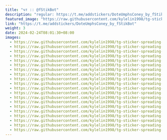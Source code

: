 ```yaml
---
title: "чт :: @fStikBot"
description: "regular: https://t.me/addstickers/DoteUmphsConey_by_fStikBot"
featured_image: "https://raw.githubusercontent.com/kylelin1998/tg-sticker-spreading-worldwide-images/main/img/e9cfeea2-c768-44ee-902e-71260a3e3065.jpg"
link: "https://t.me/addstickers/DoteUmphsConey_by_fStikBot"
weight: 3
date: 2024-02-24T08:01:30+08:00
images:
  - https://raw.githubusercontent.com/kylelin1998/tg-sticker-spreading-worldwide-images/main/img/e9cfeea2-c768-44ee-902e-71260a3e3065.jpg
  - https://raw.githubusercontent.com/kylelin1998/tg-sticker-spreading-worldwide-images/main/img/8b4e25eb-ed95-4aa6-ae4a-0ca80d199b11.jpg
  - https://raw.githubusercontent.com/kylelin1998/tg-sticker-spreading-worldwide-images/main/img/46512049-fe33-4617-83bd-614af93b4c25.jpg
  - https://raw.githubusercontent.com/kylelin1998/tg-sticker-spreading-worldwide-images/main/img/b83c939b-995f-460f-a220-2289dbdab3b3.jpg
  - https://raw.githubusercontent.com/kylelin1998/tg-sticker-spreading-worldwide-images/main/img/ab64b3c7-8759-45e0-88fb-3e5461ce448f.jpg
  - https://raw.githubusercontent.com/kylelin1998/tg-sticker-spreading-worldwide-images/main/img/a8070054-0158-4d03-a69f-1afd987ce3bb.jpg
  - https://raw.githubusercontent.com/kylelin1998/tg-sticker-spreading-worldwide-images/main/img/8b52d5c0-d796-4e0d-95ea-1fd2a5b0c8ad.jpg
  - https://raw.githubusercontent.com/kylelin1998/tg-sticker-spreading-worldwide-images/main/img/9d1bca38-acc5-42bf-89b6-67be403468cb.jpg
  - https://raw.githubusercontent.com/kylelin1998/tg-sticker-spreading-worldwide-images/main/img/06b5901f-33e3-4eaa-96f1-44b0eba18097.jpg
  - https://raw.githubusercontent.com/kylelin1998/tg-sticker-spreading-worldwide-images/main/img/a0a275a0-ec92-469f-b965-35d4c738ae22.jpg
  - https://raw.githubusercontent.com/kylelin1998/tg-sticker-spreading-worldwide-images/main/img/fe1b02e2-ec87-4025-8493-4cbdc0a3b050.jpg
  - https://raw.githubusercontent.com/kylelin1998/tg-sticker-spreading-worldwide-images/main/img/9a5a61fc-db07-44dc-8a73-93138ddcf1fc.jpg
  - https://raw.githubusercontent.com/kylelin1998/tg-sticker-spreading-worldwide-images/main/img/bdb0a15f-bee8-44fe-a660-6d685e7feb09.jpg
  - https://raw.githubusercontent.com/kylelin1998/tg-sticker-spreading-worldwide-images/main/img/19880d3a-c3b0-4249-913b-a74e9f80102f.jpg
  - https://raw.githubusercontent.com/kylelin1998/tg-sticker-spreading-worldwide-images/main/img/6485f8b7-aa64-4242-a2c8-14919252b0ab.jpg
  - https://raw.githubusercontent.com/kylelin1998/tg-sticker-spreading-worldwide-images/main/img/3bbbd60f-6470-478f-8338-599e988c7cb0.jpg
  - https://raw.githubusercontent.com/kylelin1998/tg-sticker-spreading-worldwide-images/main/img/b7306210-f25e-402e-84cf-2255f577fa1e.jpg
  - https://raw.githubusercontent.com/kylelin1998/tg-sticker-spreading-worldwide-images/main/img/e75a82f5-5ee0-47fc-acf0-40b043dbed35.jpg
  - https://raw.githubusercontent.com/kylelin1998/tg-sticker-spreading-worldwide-images/main/img/718227ff-5286-46e5-8d5b-eab88e075c1a.jpg
  - https://raw.githubusercontent.com/kylelin1998/tg-sticker-spreading-worldwide-images/main/img/3fe7bc49-b997-416f-bb4f-3179c2285615.jpg
---
```

